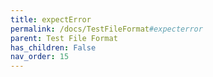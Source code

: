 ```yaml
---
title: expectError
permalink: /docs/TestFileFormat#expecterror
parent: Test File Format
has_children: False
nav_order: 15
---
```

